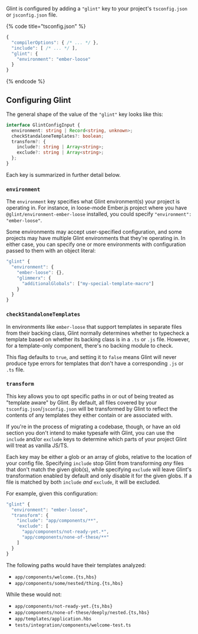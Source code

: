 Glint is configured by adding a `"glint"` key to your project's `tsconfig.json` or `jsconfig.json` file.

{% code title="tsconfig.json" %}

```javascript
{
  "compilerOptions": { /* ... */ },
  "include": [ /* ... */ ],
  "glint": {
    "environment": "ember-loose"
  }
}
```

{% endcode %}

## Configuring Glint

The general shape of the value of the `"glint"` key looks like this:

```typescript
interface GlintConfigInput {
  environment: string | Record<string, unknown>;
  checkStandaloneTemplates?: boolean;
  transform?: {
    include?: string | Array<string>;
    exclude?: string | Array<string>;
  };
}
```

Each key is summarized in further detail below.

### `environment`

The `environment` key specifies what Glint environment(s) your project is operating in. For instance, in loose-mode Ember.js project where you have `@glint/environment-ember-loose` installed, you could specify `"environment": "ember-loose"`.

Some environments may accept user-specified configuration, and some projects may have multiple Glint environments that they're operating in. In either case, you can specify one or more environments with configuration passed to them with an object literal:

```javascript
"glint" {
  "environment": {
    "ember-loose": {},
    "glimmerx": {
      "additionalGlobals": ["my-special-template-macro"]
    }
  }
}
```

### `checkStandaloneTemplates`

In environments like `ember-loose` that support templates in separate files from their backing class, Glint normally determines whether to typecheck a template based on whether its backing class is in a `.ts` or `.js` file. However, for a template-only component, there's no backing module to check.

This flag defaults to `true`, and setting it to `false` means Glint will never produce type errors for templates that don't have a corresponding `.js` or `.ts` file.

### `transform`

This key allows you to opt specific paths in or out of being treated as "template aware" by Glint. By default, all files covered by your `tsconfig.json`/`jsconfig.json` will be transformed by Glint to reflect the contents of any templates they either contain or are associated with.

If you're in the process of migrating a codebase, though, or have an old section you don't intend to make typesafe with Glint, you can use the `include` and/or `exclude` keys to determine which parts of your project Glint will treat as vanilla JS/TS.

Each key may be either a glob or an array of globs, relative to the location of your config file. Specifying `include` stop Glint from transforming _any_ files that don't match the given glob(s), while specifying `exclude` will leave Glint's transformation enabled by default and only disable it for the given globs. If a file is matched by both `include` _and_ `exclude`, it will be excluded.

For example, given this configuration:

```javascript
"glint" {
  "environment": "ember-loose",
  "transform": {
    "include": "app/components/**",
    "exclude": [
      "app/components/not-ready-yet.*",
      "app/components/none-of-these/**"
    ]
  }
}
```

The following paths would have their templates analyzed:

- `app/components/welcome.{ts,hbs}`
- `app/components/some/nested/thing.{ts,hbs}`

While these would not:

- `app/components/not-ready-yet.{ts,hbs}`
- `app/components/none-of-these/deeply/nested.{ts,hbs}`
- `app/templates/application.hbs`
- `tests/integration/components/welcome-test.ts`
